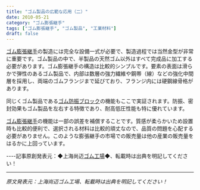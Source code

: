 ```yaml
---
title: "ゴム製品の広範な応用（二）"
date: 2010-05-21
category: "ゴム膨張継手"
tags: ["ゴム膨張継手", "ゴム製品", "工業材料"]
draft: false
---
```


[ゴム膨張継手](http://www.smpolymer.com/xiangjiaopengzhangjie/)の製造には完全な設備一式が必要で、製造過程では当然金型が非常に重要です。ゴム製品の中で、半製品の天然ゴム以外はすべて完成品に加工する必要があります。ゴム膨張継手の構造は比較的シンプルです。要素の表面は滑らかで弾性のあるゴム製品で、内部は数層の強力繊維や鋼帯（線）などの強化中間層を採用し、両端のゴムフランジまで延びており、フランジ内には硬鋼線骨格があります。

同じくゴム製品である[ゴム防振ブロック](http://www.smpolymer.com/)の機能もここで実証されます。防振、密封効果もゴム製品を左右する特徴であり、耐高低圧性能も特に優れています。

[ゴム膨張継手](http://www.smpolymer.com/xiangjiaopengzhangjie/)の機能は一部の誤差を補償することです。質感が柔らかいため設置時も比較的便利で、選択される材料は比較的頑丈なので、品質の問題を心配する必要がありません。このような膨張継手の市場での販売量は他の産業の販売量をはるかに上回っています。

----記事原創発表元：◆上海尚迈[ゴム工場](http://www.smpolymer.com/)◆、転載時は出典を明記してください！

---

*原文発表元：上海尚迈ゴム工場、転載時は出典を明記してください！*